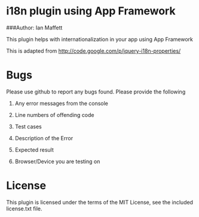 # i18n plugin using App Framework

###Author: Ian Maffett

This plugin helps with internationalization in your app using App Framework

This is adapted from http://code.google.com/p/jquery-i18n-properties/


# Bugs

Please use github to report any bugs found.  Please provide the following

1. Any error messages from the console

2. Line numbers of offending code

3. Test cases

4. Description of the Error

5. Expected result

6. Browser/Device you are testing on


# License

This plugin is licensed under the terms of the MIT License, see the included license.txt file.